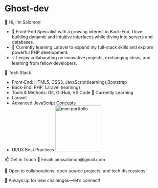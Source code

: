 # Ghost-dev
👋 Hi, I'm Salomon!

* 🎯 Front-End Specialist with a growing interest in Back-End, I love building dynamic and intuitive interfaces while diving into servers and databases.
* 🚀 Currently learning Laravel to expand my full-stack skills and explore powerful PHP development.
* 💡 I enjoy collaborating on innovative projects, exchanging ideas, and learning from fellow developers. 

🔧 Tech Stack
* Front-End: HTML5, CSS3, JavaScript(learning),Bootstrap 
* Back-End: PHP, Laravel (learning)
* Tools & Methods: Git, GitHub, VS Code
🌱 Currently Learning
* Laravel
* Advanced JavaScript Concepts                                          
* UI/UX Best Practices
                                                <a href="https://salomonams.github.io/mon-portfolio.github.io/" target="_blank">
  <img width="150" height="150" alt="mon portfolio" src="https://github.com/user-attachments/assets/edbbe115-40a2-4ac2-b644-c06c327eaf35" />
</a>
📫 Get in Touch
📧 Email: amssalomon@gmail.com

💬 Open to collaborations, open-source projects, and tech discussions!

📌 Always up for new challenges—let’s connect!





